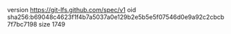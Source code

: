 version https://git-lfs.github.com/spec/v1
oid sha256:b69048c4623f1f4b7a5037a0e129b2e5b5e5f07546d0e9a92c2cbcb7f7bc7198
size 1749
